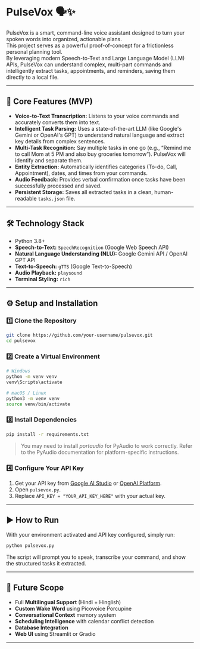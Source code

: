 # PulseVox 🗣✨

PulseVox is a smart, command-line voice assistant designed to turn your spoken words into organized, actionable plans.  
This project serves as a powerful proof-of-concept for a frictionless personal planning tool.  
By leveraging modern Speech-to-Text and Large Language Model (LLM) APIs, PulseVox can understand complex, multi-part commands and intelligently extract tasks, appointments, and reminders, saving them directly to a local file.

---

## 🚀 Core Features (MVP)
- **Voice-to-Text Transcription:** Listens to your voice commands and accurately converts them into text.  
- **Intelligent Task Parsing:** Uses a state-of-the-art LLM (like Google's Gemini or OpenAI's GPT) to understand natural language and extract key details from complex sentences.  
- **Multi-Task Recognition:** Say multiple tasks in one go (e.g., “Remind me to call Mom at 5 PM and also buy groceries tomorrow”). PulseVox will identify and separate them.  
- **Entity Extraction:** Automatically identifies categories (To-do, Call, Appointment), dates, and times from your commands.  
- **Audio Feedback:** Provides verbal confirmation once tasks have been successfully processed and saved.  
- **Persistent Storage:** Saves all extracted tasks in a clean, human-readable `tasks.json` file.

---

## 🛠 Technology Stack
- Python 3.8+  
- **Speech-to-Text:** `SpeechRecognition` (Google Web Speech API)  
- **Natural Language Understanding (NLU):** Google Gemini API / OpenAI GPT API  
- **Text-to-Speech:** `gTTS` (Google Text-to-Speech)  
- **Audio Playback:** `playsound`  
- **Terminal Styling:** `rich`

---

## ⚙ Setup and Installation

### 1️⃣ Clone the Repository
```bash
git clone https://github.com/your-username/pulsevox.git
cd pulsevox
```

### 2️⃣ Create a Virtual Environment
```bash
# Windows
python -m venv venv
venv\Scripts\activate

# macOS / Linux
python3 -m venv venv
source venv/bin/activate
```

### 3️⃣ Install Dependencies
```bash
pip install -r requirements.txt
```
> You may need to install *portaudio* for PyAudio to work correctly. Refer to the PyAudio documentation for platform-specific instructions.

### 4️⃣ Configure Your API Key
1. Get your API key from [Google AI Studio](https://aistudio.google.com/) or [OpenAI Platform](https://platform.openai.com/).  
2. Open `pulsevox.py`.  
3. Replace `API_KEY = "YOUR_API_KEY_HERE"` with your actual key.

---

## ▶ How to Run
With your environment activated and API key configured, simply run:
```bash
python pulsevox.py
```
The script will prompt you to speak, transcribe your command, and show the structured tasks it extracted.

---

## 🔮 Future Scope
- Full **Multilingual Support** (Hindi + Hinglish)  
- **Custom Wake Word** using Picovoice Porcupine  
- **Conversational Context** memory system  
- **Scheduling Intelligence** with calendar conflict detection  
- **Database Integration** 
- **Web UI** using Streamlit or Gradio  

---